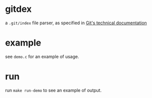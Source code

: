 # gitdex

a `.git/index` file parser, 
as specified in [Git's technical documentation](https://github.com/git/git/blob/master/Documentation/technical/index-format.txt)

# example

see `demo.c` for an example of usage.

# run

run `make run-demo` to see an example of output.

